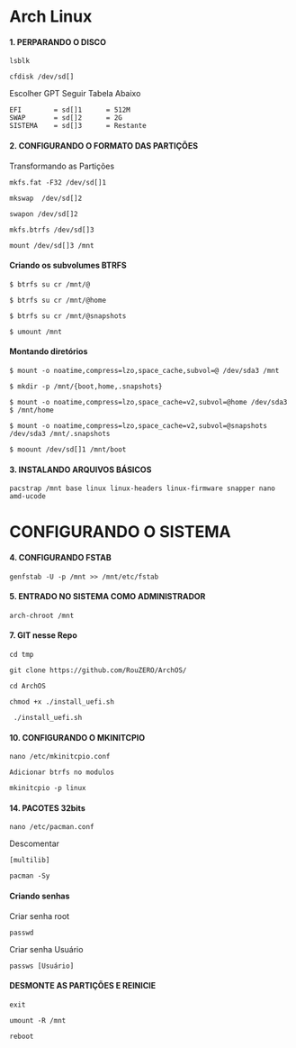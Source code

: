 # Arch Linux

#### 1. PERPARANDO O DISCO
```
lsblk
```
```
cfdisk /dev/sd[]
```
Escolher GPT Seguir Tabela Abaixo
```
EFI        = sd[]1      = 512M
SWAP       = sd[]2      = 2G
SISTEMA    = sd[]3      = Restante
```
#### 2. CONFIGURANDO O FORMATO DAS PARTIÇÕES

Transformando as Partições
```
mkfs.fat -F32 /dev/sd[]1
```
```
mkswap  /dev/sd[]2
```
```
swapon /dev/sd[]2
```
```
mkfs.btrfs /dev/sd[]3
```
```
mount /dev/sd[]3 /mnt
```
#### Criando os subvolumes BTRFS

```
$ btrfs su cr /mnt/@
```
```
$ btrfs su cr /mnt/@home
```
```
$ btrfs su cr /mnt/@snapshots
```
```
$ umount /mnt
```
#### Montando diretórios

```
$ mount -o noatime,compress=lzo,space_cache,subvol=@ /dev/sda3 /mnt
```
```
$ mkdir -p /mnt/{boot,home,.snapshots}
```
```
$ mount -o noatime,compress=lzo,space_cache=v2,subvol=@home /dev/sda3 $ /mnt/home
```
```
$ mount -o noatime,compress=lzo,space_cache=v2,subvol=@snapshots /dev/sda3 /mnt/.snapshots
```
```
$ moount /dev/sd[]1 /mnt/boot
```
#### 3. INSTALANDO ARQUIVOS BÁSICOS
```
pacstrap /mnt base linux linux-headers linux-firmware snapper nano amd-ucode
```
# CONFIGURANDO O SISTEMA

#### 4. CONFIGURANDO FSTAB  
```
genfstab -U -p /mnt >> /mnt/etc/fstab
```
#### 5. ENTRADO NO SISTEMA COMO ADMINISTRADOR 
```
arch-chroot /mnt
```
#### 7. GIT nesse Repo
```
cd tmp
```
```
git clone https://github.com/RouZERO/ArchOS/
```
```
cd ArchOS
```
```
chmod +x ./install_uefi.sh
```
```
 ./install_uefi.sh
```
#### 10. CONFIGURANDO O MKINITCPIO

```
nano /etc/mkinitcpio.conf
```
```
Adicionar btrfs no modulos
```
```
mkinitcpio -p linux
```

#### 14. PACOTES 32bits
```
nano /etc/pacman.conf
```
Descomentar
```
[multilib]
```
```
pacman -Sy
```
#### Criando senhas

Criar senha root
```
passwd
```
Criar senha Usuário

```
passws [Usuário]
```

#### DESMONTE AS PARTIÇÕES E REINICIE
```
exit
```
```
umount -R /mnt
```
```
reboot
```
